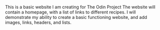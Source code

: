 This is a basic website I am creating for The Odin Project
The website will contain a homepage, with a list of links to different recipes.
I will demonstrate my ability to create a basic functioning website, and add images, links, headers, and lists.